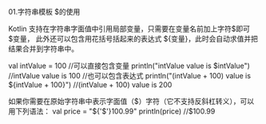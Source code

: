 01.字符串模板  $的使用


 Kotlin 支持在字符串字面值中引用局部变量，只需要在变量名前加上字符$即可  $变量，
 此外还可以包含用花括号括起来的表达式  ${变量}，此时会自动求值并把结果合并到字符串中。

val intValue = 100
//可以直接包含变量
println("intValue value is $intValue") //intValue value is 100
//也可以包含表达式
println("(intValue + 100) value is ${intValue + 100}")   //(intValue + 100) value is 200


如果你需要在原始字符串中表示字面值（$）字符（它不支持反斜杠转义），可以用下列语法：
val price = "${'$'}100.99"
println(price)  //$100.99




